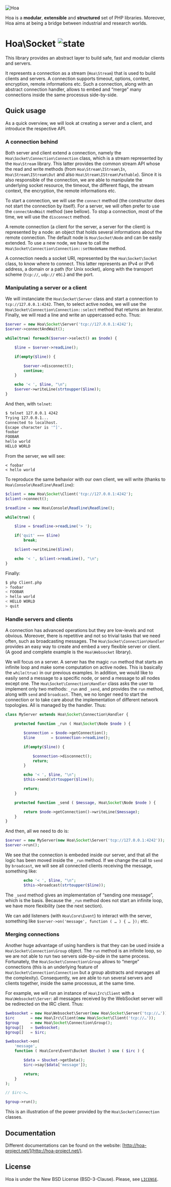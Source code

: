 ![Hoa](http://static.hoa-project.net/Image/Hoa_small.png)

Hoa is a **modular**, **extensible** and **structured** set of PHP libraries.
Moreover, Hoa aims at being a bridge between industrial and research worlds.

# Hoa\Socket ![state](http://central.hoa-project.net/State/Socket)

This library provides an abstract layer to build safe, fast and modular clients
and servers.

It represents a connection as a stream (`Hoa\Stream`) that is used to build
clients and servers. A connection supports timeout, options, context,
encryption, remote informations etc. Such a connection, along with an abstract
connection handler, allows to embed and “merge” many connections inside the same
processus side-by-side.

## Quick usage

As a quick overview, we will look at creating a server and a client, and
introduce the respective API.

### A connection behind

Both server and client extend a connection, namely the
`Hoa\Socket\Connection\Connection` class, which is a stream represented by the
`Hoa\Stream` library. This latter provides the common stream API whose the read
and write methods (from `Hoa\Stream\IStream\In`, `Hoa\Stream\IStream\Out` and
also `Hoa\Stream\IStream\Pathable`). Since it is also responsible of the
connection, we are able to manipulate the underlying socket resource, the
timeout, the different flags, the stream context, the encryption, the remote
informations etc.

To start a connection, we will use the `connect` method (the constructor does
not start the connection by itself). For a server, we will often prefer to use
the `connectAndWait` method (see bellow). To stop a connection, most of the
time, we will use the `disconnect` method.

A remote connection (a client for the server, a server for the client) is
represented by a node: an object that holds several informations about the
remote connection. The default node is `Hoa\Socket\Node` and can be easily
extended. To use a new node, we have to call the
`Hoa\Socket\Connection\Connection::setNodeName` method.

A connection needs a socket URI, represented by the `Hoa\Socket\Socket` class,
to know where to connect. This latter represents an IPv4 or IPv6 address, a
domain or a path (for Unix socket), along with the transport scheme (`tcp://`,
`udp://` etc.) and the port.

### Manipulating a server or a client

We will instanciate the `Hoa\Socket\Server` class and start a connection to
`tcp://127.0.0.1:4242`. Then, to select active nodes,
we will use the `Hoa\Socket\Connection\Connection::select` method that returns
an iterator.  Finally, we will read a line and write an uppercassed echo. Thus:

```php
$server = new Hoa\Socket\Server('tcp://127.0.0.1:4242');
$server->connectAndWait();

while(true) foreach($server->select() as $node) {

    $line = $server->readLine();

    if(empty($line)) {

        $server->disconnect();
        continue;
    }

    echo '< ', $line, "\n";
    $server->writeLine(strtoupper($line));
}
```

And then, with `telnet`:

```sh
$ telnet 127.0.0.1 4242
Trying 127.0.0.1...
Connected to localhost.
Escape character is '^]'.
foobar
FOOBAR
hello world
HELLO WORLD
```

From the server, we will see:

```
< foobar
< hello world
```

To reproduce the same behavior with our own client, we will write (thanks to
`Hoa\Console\Readline\Readline`):

```php
$client = new Hoa\Socket\Client('tcp://127.0.0.1:4242');
$client->connect();

$readline = new Hoa\Console\Readline\Readline();

while(true) {

    $line = $readline->readLine('> ');

    if('quit' === $line)
        break;

    $client->writeLine($line);

    echo '< ', $client->readLine(), "\n";
}
```

Finally:

```sh
$ php Client.php
> foobar
< FOOBAR
> hello world
< HELLO WORLD
> quit
```

### Handle servers and clients

A connection has advanced operations but they are low-levels and not obvious.
Moreover, there is repetitive and not so trivial tasks that we need often, such
as broadcasting messages. The `Hoa\Socket\Connection\Handler` provides an easy
way to create and embed a very flexible server or client. (A good and complete
example is the `Hoa\Websocket` library).

We will focus on a server. A server has the magic `run` method that starts an
infinite loop and make some computation on active nodes. This is basically the
`while(true)` in our previous examples. In addition, we would like to easily
send a message to a specific node, or send a message to all nodes except one.
The `Hoa\Socket\Connection\Handler` class asks the user to implement only two
methods: `_run` and `_send`, and provides the `run` method, along with `send`
and `broadcast`. Then, we no longer need to start the connection or to take care
about the implementation of different network topologies. All is managed by the
handler.  Thus:

```php
class MyServer extends Hoa\Socket\Connection\Handler {

    protected function _run ( Hoa\Socket\Node $node ) {

        $connection = $node->getConnection();
        $line       = $connection->readLine();

        if(empty($line)) {

            $connection->disconnect();
            return;
        }

        echo '< ', $line, "\n";
        $this->send(strtoupper($line));

        return;
    }

    protected function _send ( $message, Hoa\Socket\Node $node ) {

        return $node->getConnection()->writeLine($message);
    }
}
```

And then, all we need to do is:

```php
$server = new MyServer(new Hoa\Socket\Server('tcp://127.0.0.1:4242'));
$server->run();
```

We see that the connection is embeded inside our server, and that all the logic
has been moved inside the `_run` method. If we change the call to `send` by
`broadcast`, we will see all connected clients receiving the message, something
like:

```php
        echo '< ', $line, "\n";
        $this->broadcast(strtoupper($line));
```

The `_send` method gives an implementation of “sending one message”, which is
the basis. Because the `_run` method does not start an infinite loop, we have
more flexibility (see the next section).

We can add listeners (with `Hoa\Core\Event`) to interact with the server,
something like `$server->on('message', function ( … ) { … });` etc.

### Merging connections

Another huge advantage of using handlers is that they can be used inside a
`Hoa\Socket\Connection\Group` object. The `run` method is an infinite loop, so
we are not able to run two servers side-by-side in the same process.
Fortunately, the `Hoa\Socket\Connection\Group` allows to “merge” connections
(this is an underlying feature of `Hoa\Socket\Connection\Connection` but a group
abstracts and manages all the complexity). Consequently, we are able to run
several servers and clients together, inside the same processus, at the same
time.

For example, we will run an instance of `Hoa\Irc\Client` with a
`Hoa\Websocket\Server`: all messages received by the WebSocket server will be
redirected on the IRC client. Thus:

```php
$websocket = new Hoa\Websocket\Server(new Hoa\Socket\Server('tcp://…'));
$irc       = new Hoa\Irc\Client(new Hoa\Socket\Client('tcp://…'));
$group     = new Hoa\Socket\Connection\Group();
$group[]   = $websocket;
$group[]   = $irc;

$websocket->on(
    'message',
    function ( Hoa\Core\Event\Bucket $bucket ) use ( $irc ) {

        $data = $bucket->getData();
        $irc->say($data['message']);

        return;
    }
);

// $irc->…

$group->run();
```

This is an illustration of the power provided by the `Hoa\Socket\Connection`
classes.

## Documentation

Different documentations can be found on the website:
[http://hoa-project.net/](http://hoa-project.net/).

## License

Hoa is under the New BSD License (BSD-3-Clause). Please, see
[`LICENSE`](http://hoa-project.net/LICENSE).
